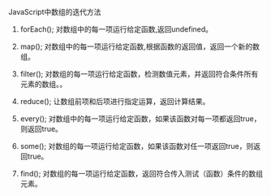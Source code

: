 JavaScript中数组的迭代方法

1. forEach(); 
对数组中的每一项运行给定函数,返回undefined。

2. map(); 
对数组中的每一项运行给定函数,根据函数的返回值，返回一个新的数组。

3. filter(); 
对数组的每一项运行给定函数，检测数值元素，并返回符合条件所有元素的数组。。

4. reduce(); 
让数组前项和后项进行指定运算，返回计算结果。

5. every(); 
对数组中的每一项运行给定函数，如果该函数对每一项都返回true，则返回true。

6. some(); 
对数组的每一项运行给定函数，如果该函数对任一项返回true，则返回true。

7. find(); 
对数组的每一项运行给定函数，返回符合传入测试（函数）条件的数组元素。
